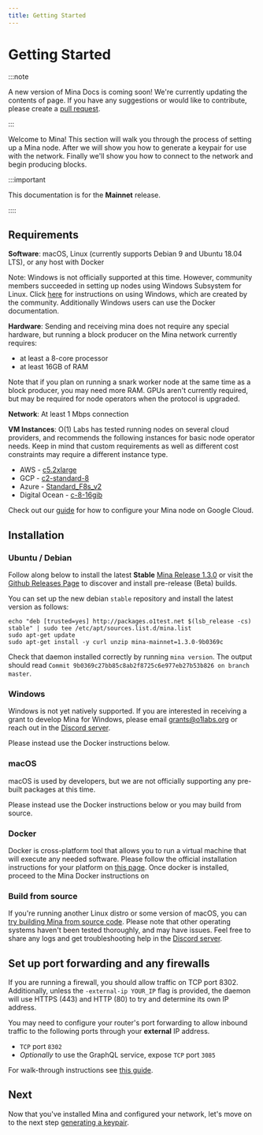 ```yaml
---
title: Getting Started
---
```


# Getting Started

:::note

A new version of Mina Docs is coming soon! We're currently updating the contents of page. If you have any suggestions or would like to contribute, please create a [pull request](https://github.com/MinaProtocol/docs).

:::

Welcome to Mina! This section will walk you through the process of setting up a Mina node. After we will show you how to generate a keypair for use with the network. Finally we'll show you how to connect to the network and begin producing blocks.

:::important

This documentation is for the **Mainnet** release.

::::

## Requirements

**Software**: macOS, Linux (currently supports Debian 9 and Ubuntu 18.04 LTS), or any host with Docker

Note: Windows is not officially supported at this time. However, community members succeeded in setting up nodes using Windows Subsystem for Linux. Click [here](https://minawiki.com/index.php?title=Mina_on_Windows) for instructions on using Windows, which are created by the community. Additionally Windows users can use the Docker documentation.

**Hardware**: Sending and receiving mina does not require any special hardware, but running a block producer on the Mina network currently requires:

- at least a 8-core processor
- at least 16GB of RAM

Note that if you plan on running a snark worker node at the same time as a block producer, you may need more RAM. GPUs aren't currently required, but may be required for node operators when the protocol is upgraded.

**Network**: At least 1 Mbps connection

**VM Instances**:
O(1) Labs has tested running nodes on several cloud providers, and recommends the following instances for basic node operator needs. Keep in mind that custom requirements as well as different cost constraints may require a different instance type.

- AWS - [c5.2xlarge](https://www.ec2instances.info/?filter=c5.2xl&region=us-west-2&cost_duration=daily&selected=c5.2xlarge)
- GCP - [c2-standard-8](https://cloud.google.com/compute/docs/machine-types)
- Azure - [Standard_F8s_v2](https://docs.microsoft.com/en-us/azure/virtual-machines/windows/sizes-compute#fsv2-series-1)
- Digital Ocean - [c-8-16gib](https://cloud.digitalocean.com/droplets/new?size=c-8-16gib)

Check out our [guide](https://youtu.be/M9lE2lgyVEo) for how to configure your Mina node on Google Cloud.

## Installation

### Ubuntu / Debian

Follow along below to install the latest **Stable** [Mina Release 1.3.0](https://github.com/MinaProtocol/mina/releases/tag/1.3.0) or visit the [Github Releases Page](https://github.com/MinaProtocol/mina/releases) to discover and install pre-release (Beta) builds.

You can set up the new debian `stable` repository and install the latest version as follows:

```
echo "deb [trusted=yes] http://packages.o1test.net $(lsb_release -cs) stable" | sudo tee /etc/apt/sources.list.d/mina.list
sudo apt-get update
sudo apt-get install -y curl unzip mina-mainnet=1.3.0-9b0369c
```

Check that daemon installed correctly by running `mina version`. The output should read `Commit 9b0369c27bb85c8ab2f8725c6e977eb27b53b826 on branch master`.

### Windows

Windows is not yet natively supported. If you are interested in receiving a grant to develop Mina for Windows, please email grants@o1labs.org or reach out in the [Discord server](https://bit.ly/MinaDiscord).

Please instead use the Docker instructions below.

### macOS

macOS is used by developers, but we are not officially supporting any pre-built packages at this time.

Please instead use the Docker instructions below or you may build from source.

### Docker

Docker is cross-platform tool that allows you to run a virtual machine that will execute any needed software. Please follow the official installation instructions for your platform on [this page](https://docs.docker.com/get-docker/). Once docker is installed, proceed to the Mina Docker instructions on <DocLink copy="Connect to the Network" url="/node-operators/connecting" />

### Build from source

If you're running another Linux distro or some version of macOS, you can [try building Mina from source code](https://github.com/MinaProtocol/mina/blob/master/README-dev.md#building-mina). Please note that other operating systems haven't been tested thoroughly, and may have issues. Feel free to share any logs and get troubleshooting help in the [Discord server](https://bit.ly/MinaDiscord).

## Set up port forwarding and any firewalls

If you are running a firewall, you should allow traffic on TCP port 8302. Additionally, unless the `-external-ip YOUR_IP` flag is provided, the daemon will use HTTPS (443) and HTTP (80) to try and determine its own IP address.

You may need to configure your router's port forwarding to allow inbound traffic to the following ports through your **external** IP address.

- `TCP` port `8302`
- _Optionally_ to use the GraphQL service, expose `TCP` port `3085`

For walk-through instructions see [this guide](./troubleshooting#port-forwarding).

## Next

Now that you've installed Mina and configured your network, let's move on to the next step [generating a keypair](./).
